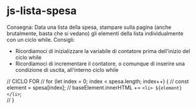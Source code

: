 # js-lista-spesa

Consegna:
Data una lista della spesa, stampare sulla pagina (anche brutalmente, basta che si vedano) gli elementi della lista individualmente con un ciclo while.
Consigli:
- Ricordiamoci di inizializzare la variabile di contatore prima dell'inizio del ciclo while
- Ricordiamoci di incrementare il contatore, o comunque di inserire una condizione di uscita, all'interno ciclo while


// CICLO FOR
// for (let index = 0; index < spesa.length; index++) {
//     const element = spesa[index];
//     baseElement.innerHTML += `<li> ${element} </li>`;    
// }
